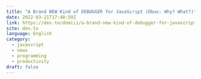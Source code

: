```yaml
---
title: "A Brand NEW Kind of DEBUGGER for JavaScript (Dbux: Why? What?)"
date: 2022-03-21T17:48:59Z
link: https://dev.to/domiii/a-brand-new-kind-of-debugger-for-javascript-dbux-why-what-1dj7?utm_medium=RSS&utm_source=news.12bit.vn
site: dev.to
language: English
category:
  - javascript
  - news
  - programming
  - productivity
draft: false
---
```

